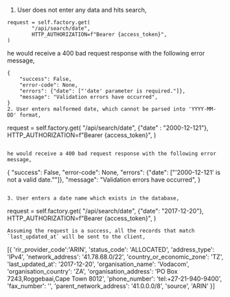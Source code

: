 1. User does not enter any data and hits search,

```
request = self.factory.get(
        "/api/search/date",
        HTTP_AUTHORIZATION=f"Bearer {access_token}",
)
```

he would receive a 400 bad request response with the following error message,

```
{
    "success": False,
    "error-code": None,
    "errors": {"date": ["'date' parameter is required."]},
    "message": "Validation errors have occurred",
}
2. User enters malformed date, which cannot be parsed into 'YYYY-MM-DD' format, 

```
request = self.factory.get(
        "/api/search/date",
        {"date" : "2000-12-121"}, 
        HTTP_AUTHORIZATION=f"Bearer {access_token}",
)
```

he would receive a 400 bad request response with the following error message,

```
{
    "success": False,
    "error-code": None,
    "errors": {"date": ["'2000-12-121' is not a valid date.""]},
    "message": "Validation errors have occurred",
}
```

3. User enters a date name which exists in the database, 

```
request = self.factory.get(
        "/api/search/date",
        {"date": "2017-12-20"},
        HTTP_AUTHORIZATION=f"Bearer {access_token}",
)
```
Assuming the request is a success, all the records that match `last_updated_at` will be sent to the client,

```
[{
    'rir_provider_code':'ARIN',
    'status_code': 'ALLOCATED',
    'address_type': 'IPv4',
    'network_address': '41.78.68.0/22',
    'country_or_economic_zone': 'TZ',
    'last_updated_at': '2017-12-20',
    'organisation_name': 'Vodacom',
    'organisation_country': 'ZA',
    'organisation_address': 'PO Box 7243,Roggebaai,Cape Town 8012',
    'phone_number': 'tel:+27-21-940-9400',
    'fax_number': '',
    'parent_network_address': '41.0.0.0/8',
    'source', 'ARIN'
}]
```
